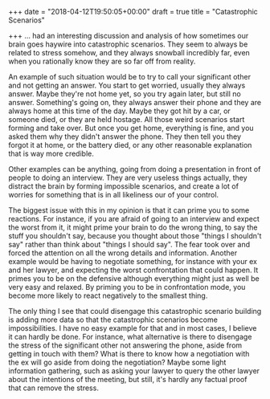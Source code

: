 +++
date = "2018-04-12T19:50:05+00:00"
draft = true
title = "Catastrophic Scenarios"

+++
... had an interesting discussion and analysis of how sometimes our brain goes haywire into catastrophic scenarios. They seem to always be related to stress somehow, and they always snowball incredibly far, even when you rationally know they are so far off from reality.

An example of such situation would be to try to call your significant other and not getting an answer. You start to get worried, usually they always answer. Maybe they're not home yet, so you try again later, but still no answer. Something's going on, they always answer their phone and they are always home at this time of the day. Maybe they got hit by a car, or someone died, or they are held hostage. All those weird scenarios start forming and take over. But once you get home, everything is fine, and you asked them why they didn't answer the phone. They then tell you they forgot it at home, or the battery died, or any other reasonable explanation that is way more credible.

Other examples can be anything, going from doing a presentation in front of people to doing an interview. They are very useless things actually, they distract the brain by forming impossible scenarios, and create a lot of worries for something that is in all likeliness our of your control.

The biggest issue with this in my opinion is that it can prime you to some reactions. For instance, if you are afraid of going to an interview and expect the worst from it, it might prime your brain to do the wrong thing, to say the stuff you shouldn't say, because you thought about those "things I shouldn't say" rather than think about "things I should say". The fear took over and forced the attention on all the wrong details and information. Another example would be having to negotiate something, for instance with your ex and her lawyer, and expecting the worst confrontation that could happen. It primes you to be on the defensive although everything might just as well be very easy and relaxed. By priming you to be in confrontation mode, you become more likely to react negatively to the smallest thing.

The only thing I see that could disengage this catastrophic scenario building is adding more data so that the catastrophic scenarios become impossibilities. I have no easy example for that and in most cases, I believe it can hardly be done. For instance, what alternative is there to disengage the stress of the significant other not answering the phone, aside from getting in touch with them? What is there to know how a negotiation with the ex will go aside from doing the negotiation? Maybe some light information gathering, such as asking your lawyer to query the other lawyer about the intentions of the meeting, but still, it's hardly any factual proof that can remove the stress.